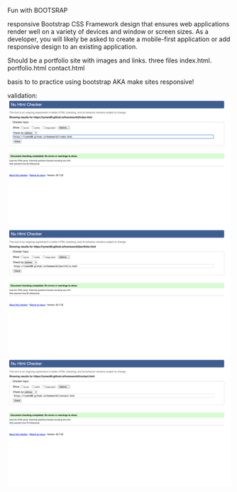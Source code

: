 Fun with BOOTSRAP 

responsive  Bootstrap CSS Framework design that ensures web applications render well on a variety of devices and window or screen sizes. As a developer, you will likely be asked to create a mobile-first application or add responsive design to an existing application. 



Should be a portfolio site with images and links.
three files index.html. portfolio.html contact.html

basis to to practice using bootstrap AKA make sites responsive!

validation:
![index img](validate1.png)
![portfolio](validate2.png)
![contact](validate3.png)
